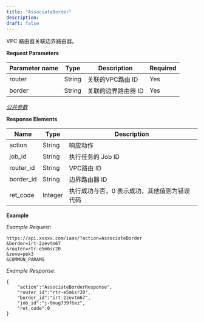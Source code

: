 ```yaml
---
title: "AssociateBorder"
description: 
draft: false
---
```




VPC 路由器关联边界路由器。


**Request Parameters**

| Parameter name | Type | Description | Required |
| --- | --- | --- | --- |
| router | String | 关联的VPC路由 ID | Yes |
| border | String | 关联的边界路由器 ID | Yes |

[_公共参数_](../../../parameters/)

**Response Elements**

| Name | Type | Description |
| --- | --- | --- |
| action | String | 响应动作 |
| job_id | String | 执行任务的 Job ID |
| router_id | String | VPC路由 ID |
| border_id | String | 边界路由器 ID |
| ret_code | Integer | 执行成功与否，0 表示成功，其他值则为错误代码 |

**Example**

_Example Request_:

```
https://api.xxxxx.com/iaas/?action=AssociateBorder
&border=irt-2zevtm67
&router=rtr-e5m6sr20
&zone=pek3
&COMMON_PARAMS
```

_Example Response_:

```
{
    "action":"AssociateBorderResponse",
    "router_id":"rtr-e5m6sr20",
    "border_id":"irt-2zevtm67",
    "job_id":"j-0mug739f6ez",
    "ret_code":0
}
```